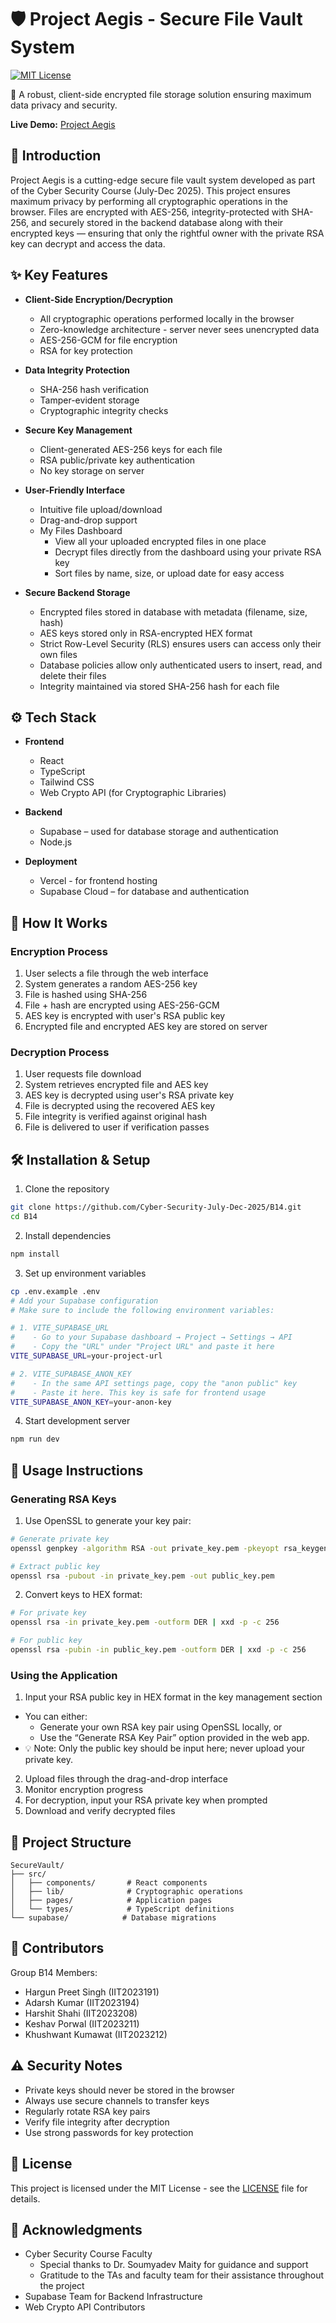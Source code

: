 # 🛡️ Project Aegis - Secure File Vault System

[![MIT License](https://img.shields.io/badge/License-MIT-green.svg)](https://choosealicense.com/licenses/mit/)

🔐 A robust, client-side encrypted file storage solution ensuring maximum data privacy and security.

**Live Demo:** [Project Aegis](https://aegisone.vercel.app)

## 📖 Introduction

Project Aegis is a cutting-edge secure file vault system developed as part of the Cyber Security Course (July-Dec 2025). This project ensures maximum privacy by performing all cryptographic operations in the browser. Files are encrypted with AES-256, integrity-protected with SHA-256, and securely stored in the backend database along with their encrypted keys — ensuring that only the rightful owner with the private RSA key can decrypt and access the data.

## ✨ Key Features

- **Client-Side Encryption/Decryption**
  - All cryptographic operations performed locally in the browser
  - Zero-knowledge architecture - server never sees unencrypted data
  - AES-256-GCM for file encryption
  - RSA for key protection

- **Data Integrity Protection**
  - SHA-256 hash verification
  - Tamper-evident storage
  - Cryptographic integrity checks

- **Secure Key Management**
  - Client-generated AES-256 keys for each file
  - RSA public/private key authentication
  - No key storage on server

- **User-Friendly Interface**
  - Intuitive file upload/download
  - Drag-and-drop support
  - My Files Dashboard
    - View all your uploaded encrypted files in one place
    - Decrypt files directly from the dashboard using your private RSA key
    - Sort files by name, size, or upload date for easy access

- **Secure Backend Storage**
  - Encrypted files stored in database with metadata (filename, size, hash)
  - AES keys stored only in RSA-encrypted HEX format
  - Strict Row-Level Security (RLS) ensures users can access only their own files
  - Database policies allow only authenticated users to insert, read, and delete their files
  - Integrity maintained via stored SHA-256 hash for each file

## ⚙️ Tech Stack

- **Frontend**
  - React
  - TypeScript
  - Tailwind CSS
  - Web Crypto API (for Cryptographic Libraries)

- **Backend**
  - Supabase – used for database storage and authentication
  - Node.js

- **Deployment**
  - Vercel - for frontend hosting
  - Supabase Cloud – for database and authentication

## 🚀 How It Works

### Encryption Process
1. User selects a file through the web interface
2. System generates a random AES-256 key
3. File is hashed using SHA-256
4. File + hash are encrypted using AES-256-GCM
5. AES key is encrypted with user's RSA public key
6. Encrypted file and encrypted AES key are stored on server

### Decryption Process
1. User requests file download
2. System retrieves encrypted file and AES key
3. AES key is decrypted using user's RSA private key
4. File is decrypted using the recovered AES key
5. File integrity is verified against original hash
6. File is delivered to user if verification passes

## 🛠️ Installation & Setup

1. Clone the repository
```bash
git clone https://github.com/Cyber-Security-July-Dec-2025/B14.git
cd B14
```

2. Install dependencies
```bash
npm install
```

3. Set up environment variables
```bash
cp .env.example .env
# Add your Supabase configuration
# Make sure to include the following environment variables:

# 1. VITE_SUPABASE_URL
#    - Go to your Supabase dashboard → Project → Settings → API
#    - Copy the "URL" under "Project URL" and paste it here
VITE_SUPABASE_URL=your-project-url

# 2. VITE_SUPABASE_ANON_KEY
#    - In the same API settings page, copy the "anon public" key
#    - Paste it here. This key is safe for frontend usage
VITE_SUPABASE_ANON_KEY=your-anon-key
```

4. Start development server
```bash
npm run dev
```

## 🔑 Usage Instructions

### Generating RSA Keys

1. Use OpenSSL to generate your key pair:
```bash
# Generate private key
openssl genpkey -algorithm RSA -out private_key.pem -pkeyopt rsa_keygen_bits:2048

# Extract public key
openssl rsa -pubout -in private_key.pem -out public_key.pem
```

2. Convert keys to HEX format:
```bash
# For private key
openssl rsa -in private_key.pem -outform DER | xxd -p -c 256

# For public key
openssl rsa -pubin -in public_key.pem -outform DER | xxd -p -c 256
```

### Using the Application

1. Input your RSA public key in HEX format in the key management section
- You can either:
  - Generate your own RSA key pair using OpenSSL locally, or
  - Use the “Generate RSA Key Pair” option provided in the web app.
- 💡 Note: Only the public key should be input here; never upload your private key.
2. Upload files through the drag-and-drop interface
3. Monitor encryption progress
4. For decryption, input your RSA private key when prompted
5. Download and verify decrypted files

## 📂 Project Structure

```
SecureVault/
├── src/
│   ├── components/       # React components
│   ├── lib/              # Cryptographic operations
│   ├── pages/            # Application pages
│   └── types/            # TypeScript definitions
└── supabase/            # Database migrations
```

## 👥 Contributors

Group B14 Members:
- Hargun Preet Singh (IIT2023191)
- Adarsh Kumar (IIT2023194)
- Harshit Shahi (IIT2023208)
- Keshav Porwal (IIT2023211)
- Khushwant Kumawat (IIT2023212)

## ⚠️ Security Notes

- Private keys should never be stored in the browser
- Always use secure channels to transfer keys
- Regularly rotate RSA key pairs
- Verify file integrity after decryption
- Use strong passwords for key protection

## 📜 License

This project is licensed under the MIT License - see the [LICENSE](LICENSE) file for details.

## 🙏 Acknowledgments

- Cyber Security Course Faculty
  - Special thanks to Dr. Soumyadev Maity for guidance and support
  - Gratitude to the TAs and faculty team for their assistance throughout the project
- Supabase Team for Backend Infrastructure
- Web Crypto API Contributors
